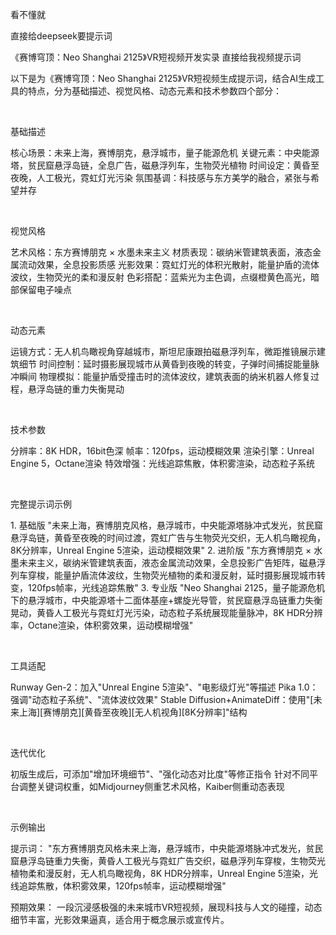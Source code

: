 看不懂就

直接给deepseek要提示词


《赛博穹顶：Neo Shanghai 2125》VR短视频开发实录
直接给我视频提示词









以下是为《赛博穹顶：Neo Shanghai 2125》VR短视频生成提示词，结合AI生成工具的特点，分为基础描述、视觉风格、动态元素和技术参数四个部分：

 

基础描述

核心场景：未来上海，赛博朋克，悬浮城市，量子能源危机
关键元素：中央能源塔，贫民窟悬浮岛链，全息广告，磁悬浮列车，生物荧光植物
时间设定：黄昏至夜晚，人工极光，霓虹灯光污染
氛围基调：科技感与东方美学的融合，紧张与希望并存

 

视觉风格

艺术风格：东方赛博朋克 × 水墨未来主义
材质表现：碳纳米管建筑表面，液态金属流动效果，全息投影质感
光影效果：霓虹灯光的体积光散射，能量护盾的流体波纹，生物荧光的柔和漫反射
色彩搭配：蓝紫光为主色调，点缀橙黄色高光，暗部保留电子噪点

 

动态元素

运镜方式：无人机鸟瞰视角穿越城市，斯坦尼康跟拍磁悬浮列车，微距推镜展示建筑细节
时间控制：延时摄影展现城市从黄昏到夜晚的转变，子弹时间捕捉能量脉冲瞬间
物理模拟：能量护盾受撞击时的流体波纹，建筑表面的纳米机器人修复过程，悬浮岛链的重力失衡晃动

 

技术参数

分辨率：8K HDR，16bit色深
帧率：120fps，运动模糊效果
渲染引擎：Unreal Engine 5，Octane渲染
特效增强：光线追踪焦散，体积雾渲染，动态粒子系统

 

完整提示词示例

1. 基础版
"未来上海，赛博朋克风格，悬浮城市，中央能源塔脉冲式发光，贫民窟悬浮岛链，黄昏至夜晚的时间过渡，霓虹广告与生物荧光交织，无人机鸟瞰视角，8K分辨率，Unreal Engine 5渲染，运动模糊效果"
2. 进阶版
"东方赛博朋克 × 水墨未来主义，碳纳米管建筑表面，液态金属流动效果，全息投影广告矩阵，磁悬浮列车穿梭，能量护盾流体波纹，生物荧光植物的柔和漫反射，延时摄影展现城市转变，120fps帧率，光线追踪焦散"
3. 专业版
"Neo Shanghai 2125，量子能源危机下的悬浮城市，中央能源塔十二面体基座+螺旋光导管，贫民窟悬浮岛链重力失衡晃动，黄昏人工极光与霓虹灯光污染，动态粒子系统展现能量脉冲，8K HDR分辨率，Octane渲染，体积雾效果，运动模糊增强"

 

工具适配

Runway Gen-2：加入"Unreal Engine 5渲染"、"电影级灯光"等描述
Pika 1.0：强调"动态粒子系统"、"流体波纹效果"
Stable Diffusion+AnimateDiff：使用"[未来上海][赛博朋克][黄昏至夜晚][无人机视角][8K分辨率]"结构

 

迭代优化

初版生成后，可添加"增加环境细节"、"强化动态对比度"等修正指令
针对不同平台调整关键词权重，如Midjourney侧重艺术风格，Kaiber侧重动态表现

 

示例输出

提示词：
"东方赛博朋克风格未来上海，悬浮城市，中央能源塔脉冲式发光，贫民窟悬浮岛链重力失衡，黄昏人工极光与霓虹广告交织，磁悬浮列车穿梭，生物荧光植物柔和漫反射，无人机鸟瞰视角，8K HDR分辨率，Unreal Engine 5渲染，光线追踪焦散，体积雾效果，120fps帧率，运动模糊增强"

预期效果：
一段沉浸感极强的未来城市VR短视频，展现科技与人文的碰撞，动态细节丰富，光影效果逼真，适合用于概念展示或宣传片。







